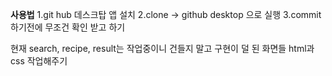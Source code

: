 **사용법**
1.git hub 데스크탑 앱 설치
2.clone -> github desktop 으로 실행
3.commit 하기전에 무조건 확인 받고 하기


현재 search, recipe, result는 작업중이니 건들지 말고 구현이 덜 된 화면들 html과 css 작업해주기
